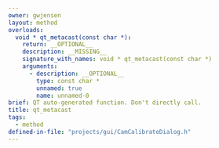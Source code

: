 ```yaml
---
owner: gwjensen
layout: method
overloads:
  void * qt_metacast(const char *):
    return: __OPTIONAL__
    description: __MISSING__
    signature_with_names: void * qt_metacast(const char *)
    arguments:
      - description: __OPTIONAL__
        type: const char *
        unnamed: true
        name: unnamed-0
brief: QT auto-generated function. Don't directly call.
title: qt_metacast
tags:
  - method
defined-in-file: "projects/gui/CamCalibrateDialog.h"
---
```

